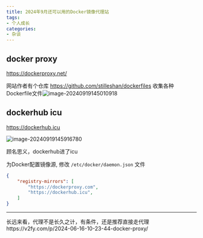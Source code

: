 ```yaml
---
title: 2024年9月还可以用的Docker镜像代理站
tags:
- 个人成长
categories:
- 杂谈
---
```


## docker proxy

https://dockerproxy.net/

网站作者有个仓库 https://github.com/stilleshan/dockerfiles 收集各种Dockerfile文件![image-20240919145010918](https://cdn.fangyuanxiaozhan.com/assets/1726728614522RAwGPFDE.png)

## dockerhub icu


https://dockerhub.icu

![image-20240919145916780](https://cdn.fangyuanxiaozhan.com/assets/1726729159643wMabz5CW.png)

顾名思义，dockerhub进了icu


为Docker配置镜像源, 修改 `/etc/docker/daemon.json` 文件

```json
{
    "registry-mirrors": [
        "https://dockerproxy.com",
        "https://dockerhub.icu",
    ]
}
```

---


长远来看，代理不是长久之计，有条件，还是推荐直接走代理https://v2fy.com/p/2024-06-16-10-23-44-docker-proxy/
